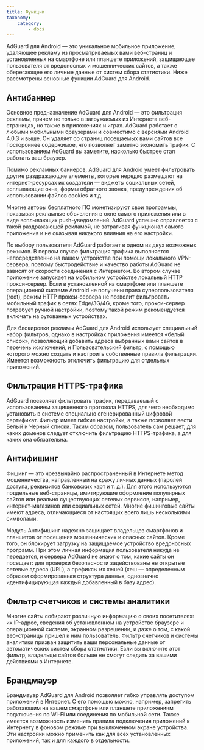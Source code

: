 ```yaml
---
title: Функции
taxonomy:
    category:
        - docs
---
```


AdGuard для Android — это уникальное мобильное приложение, удаляющее рекламу из просматриваемых вами веб-страниц и установленных на смартфоне или планшете приложений, защищающее пользователя от вредоносных и мошеннических сайтов, а также оберегающее его личные данные от систем сбора статистики. Ниже рассмотрены основные функции AdGuard для Android.

## Антибаннер ##
Основное предназначение AdGuard для Android — это фильтрация рекламы, причем не только в загружаемых из Интернета веб-страницах, но также в приложениях и играх. AdGuard работает с любыми мобильными браузерами и совместимо с версиями Android 4.0.3 и выше. Он удаляет со страниц посещаемых вами сайтов все постороннее содержимое, что позволяет заметно экономить трафик. С использованием AdGuard вы заметите, насколько быстрее стал работать ваш браузер.

Помимо рекламных баннеров, AdGuard для Android умеет фильтровать другие раздражающие элементы, которые нередко размещают на интернет-ресурсах их создатели — виджеты социальных сетей, всплывающие окна, формы обратного звонка, предупреждения об использовании файлов cookies и т.д.

Многие авторы бесплатного ПО монетизируют свои программы, показывая рекламные объявления в окне самого приложения или в виде всплывающих push-уведомлений. AdGuard успешно справляется с такой раздражающей рекламой, не затрагивая функционал самого приложения и не оказывая никакого влияния на его настройки.

По выбору пользователя AdGuard работает в одном из двух возможных режимов. В первом случае фильтрация трафика выполняется непосредственно на вашем устройстве при помощи локального VPN-сервера, поэтому быстродействие и качество работы AdGuard не зависят от скорости соединения с Интернетом. Во втором случае приложение запускает на мобильном устройстве локальный HTTP прокси-сервер. Если в установленной на смартфоне или планшете операционной системе Android не получены права суперпользователя (root), режим HTTP прокси-сервера не позволит фильтровать мобильный трафик в сетях Edge/3G/4G, кроме того, прокси-сервер потребует ручной настройки, поэтому такой режим рекомендуется включать на рутованных устройствах. 

Для блокировки рекламы AdGuard для Android использует специальный набор фильтров, однако в настройках приложения имеется «белый список», позволяющий добавить адреса выбранных вами сайтов в перечень исключений, и Пользовательский фильтр, с помощью которого можно создать и настроить собственные правила фильтрации. Имеется возможность отключить фильтрацию для отдельных приложений.

## Фильтрация HTTPS-трафика ##

AdGuard позволяет фильтровать трафик, передаваемый с использованием защищенного протокола HTTPS, для чего необходимо установить в системе специально сгенерированный цифровой сертификат. Фильтр имеет гибкие настройки, а также позволяет вести Белый и Черный списки. Таким образом, пользователь сам решает, для каких доменов следует отключить фильтрацию HTTPS-трафика, а для каких она обязательна.

## Антифишинг ##

Фишинг — это чрезвычайно распространенный в Интернете метод мошенничества, направленный на кражу личных данных (паролей доступа, реквизитов банковских карт и т. д.). Для этого используются поддельные веб-страницы, имитирующие оформление популярных сайтов или реально существующих сетевых сервисов, например, интернет-магазинов или социальных сетей. Многие фишинговые сайты имеют адреса, отличающиеся от настоящих всего лишь несколькими символами.

Модуль Антифишинг надежно защищает владельцев смартфонов и планшетов от посещения мошеннических и опасных сайтов. Кроме того, он блокирует загрузку на защищаемое устройство вредоносных программ. При этом личная информация пользователя никуда не передается, и сервера AdGuard не знают о том, какие сайты он посещает: для проверки безопасности задействованы не открытые сетевые адреса (URL), а префиксы их хешей (хеш — определенным образом сформированная структура данных, однозначно идентифицирующая каждый добавленный в базу адрес).

## Фильтр счетчиков и системы аналитики ##
Многие сайты собирают различную информацию о своих посетителях: их IP-адрес, сведения об установленном на устройстве браузере и операционной системе, экранном разрешении, и даже о том, с какой веб-страницы пришел к ним пользователь. Фильтр счетчиков и системы аналитики призван защитить ваши персональные данные от автоматических систем сбора статистики. Если вы включите этот фильтр, владельцы сайтов больше не смогут следить за вашими действиями в Интернете.

## Брандмауэр ##
Брандмауэр AdGuard для Android позволяет гибко управлять доступом приложений в Интернет. С его помощью можно, например, запретить работающим на вашем смартфоне или планшете приложениям подключения по Wi-Fi или соединения по мобильной сети. Также имеется возможность изменить правила подключения приложений к Интернету в фоновом режиме при выключенном экране устройства. Эти настройки можно применить как для всех установленных приложений, так и для каждого в отдельности.
